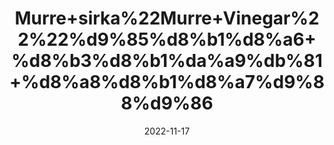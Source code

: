 ---
title: 'Murre+sirka%22Murre+Vinegar%22%22%d9%85%d8%b1%d8%a6+%d8%b3%d8%b1%da%a9%db%81+%d8%a8%d8%b1%d8%a7%d9%88%d9%86'
date: '2022-11-17' 
metatag: '' 
inventory: '0' 
draft: false 
# meta description 
shortDescripton: ''
description: 'Sirka%22vinegar'
longdescription: ''
tags: ''
brand: ''
subCategory: ''
sellCount: '0'
featured: True
# product Price
price: '120.0'
# Product Short Description
shortDescription: ''
productID: 'A4B6BADA-184E-ED11-996A-005056B3A416'
type: 'products'
category: 'Sirka%22vinegar' 
thumnailproduct: 'https://eraconnect.blob.core.windows.net/product-images/aminsaddiquidawakhana/2de90a6c-a8de-471c-bb0d-b086ba4e942f.webp' 
images:
  - image: 'https://eraconnect.blob.core.windows.net/product-images/aminsaddiquidawakhana/2de90a6c-a8de-471c-bb0d-b086ba4e942f.webp'  
Variants:
---